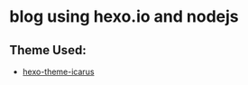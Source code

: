 # blog using hexo.io and nodejs 

## Theme Used:
- [hexo-theme-icarus](https://github.com/ppoffice/hexo-theme-icarus)
